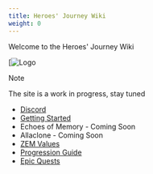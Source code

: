 ```yaml
---
title: Heroes' Journey Wiki
weight: 0
---
```


<!--more-->

Welcome to the Heroes' Journey Wiki

[![Logo](images/logo.png)


> [!note]
> The site is a work in progress, stay tuned

- [Discord](https://discord.gg/VZJBmC9ycw)
- [Getting Started](/new-players)
- Echoes of Memory - Coming Soon
- Allaclone - Coming Soon
- [ZEM Values](/content/exploration-and-combat/zem.md)
- [Progression Guide](/content/progression/progression.md)
- [Epic Quests](/epics)